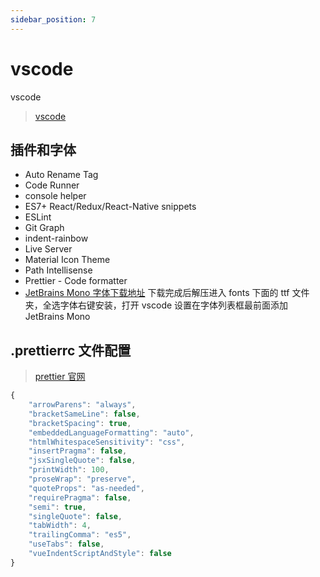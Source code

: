 ```yaml
---
sidebar_position: 7
---
```


# vscode

vscode

> [vscode](https://code.visualstudio.com/)

## 插件和字体

-   Auto Rename Tag
-   Code Runner
-   console helper
-   ES7+ React/Redux/React-Native snippets
-   ESLint
-   Git Graph
-   indent-rainbow
-   Live Server
-   Material Icon Theme
-   Path Intellisense
-   Prettier - Code formatter
-   [JetBrains Mono 字体下载地址](https://www.jetbrains.com/zh-cn/lp/mono/) 下载完成后解压进入 fonts 下面的 ttf 文件夹，全选字体右键安装，打开 vscode 设置在字体列表框最前面添加 JetBrains Mono

## .prettierrc 文件配置

> [prettier 官网](https://prettier.io/)

```javascript
{
    "arrowParens": "always",
    "bracketSameLine": false,
    "bracketSpacing": true,
    "embeddedLanguageFormatting": "auto",
    "htmlWhitespaceSensitivity": "css",
    "insertPragma": false,
    "jsxSingleQuote": false,
    "printWidth": 100,
    "proseWrap": "preserve",
    "quoteProps": "as-needed",
    "requirePragma": false,
    "semi": true,
    "singleQuote": false,
    "tabWidth": 4,
    "trailingComma": "es5",
    "useTabs": false,
    "vueIndentScriptAndStyle": false
}
```
